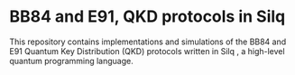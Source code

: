 # BB84 and E91, QKD protocols in Silq
This repository contains implementations and simulations of the BB84 and E91 Quantum Key Distribution (QKD) protocols written in Silq , a high-level quantum programming language. 
